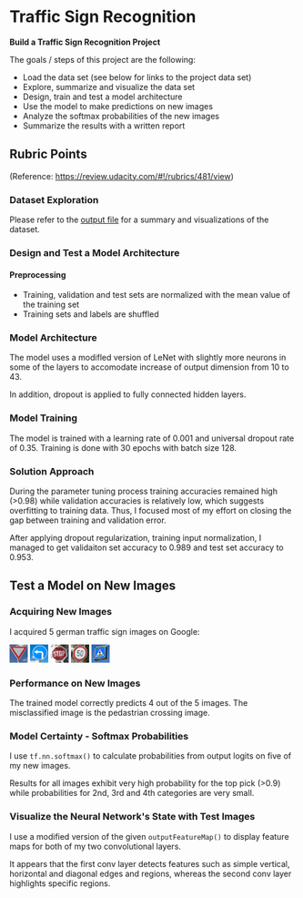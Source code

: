 # **Traffic Sign Recognition** 


**Build a Traffic Sign Recognition Project**

The goals / steps of this project are the following:
* Load the data set (see below for links to the project data set)
* Explore, summarize and visualize the data set
* Design, train and test a model architecture
* Use the model to make predictions on new images
* Analyze the softmax probabilities of the new images
* Summarize the results with a written report


[//]: # (Image References)

[selfdata1]: ./self-data/1.jpg "Traffic Sign 1"
[selfdata2]: ./self-data/2.jpg "Traffic Sign 2"
[selfdata3]: ./self-data/3.jpg "Traffic Sign 3"
[selfdata4]: ./self-data/4.jpg "Traffic Sign 4"
[selfdata5]: ./self-data/5.jpg "Traffic Sign 5"

## Rubric Points
(Reference: https://review.udacity.com/#!/rubrics/481/view)
### Dataset Exploration

Please refer to the [output file](./Traffic_Sign_Classifier.html) for a summary and visualizations of the dataset.

### Design and Test a Model Architecture

#### Preprocessing

* Training, validation and test sets are normalized with the mean value of the training set
* Training sets and labels are shuffled

### Model Architecture

The model uses a modifled version of LeNet with slightly more neurons in some of the layers to accomodate increase of output dimension from 10 to 43. 

In addition, dropout is applied to fully connected hidden layers.

### Model Training

The model is trained with a learning rate of 0.001 and universal dropout rate of 0.35. Training is done with 30 epochs with batch size 128.

### Solution Approach

During the parameter tuning process training accuracies remained high (>0.98) while validation accuracies is relatively low, which suggests overfitting to training data. Thus, I focused most of my effort on closing the gap between training and validation error. 

After applying dropout regularization, training input normalization, I managed to get validaiton set accuracy to 0.989 and test set accuracy to 0.953.

## Test a Model on New Images

### Acquiring New Images

I acquired 5 german traffic sign images on Google:

![selfdata1] 
![selfdata2] 
![selfdata3] 
![selfdata4]
![selfdata5]

### Performance on New Images

The trained model correctly predicts 4 out of the 5 images. The misclassified image is the pedastrian crossing image.

### Model Certainty - Softmax Probabilities

I use `tf.nn.softmax()` to calculate probabilities from output logits on five of my new images.

Results for all images exhibit very high probability for the top pick (>0.9) while probabilities for 2nd, 3rd and 4th categories are very small.


### Visualize the Neural Network's State with Test Images

I use a modified version of the given `outputFeatureMap()` to display feature maps for both of my two convolutional layers. 

It appears that the first conv layer detects features such as simple vertical, horizontal and diagonal edges and regions, whereas the second conv layer highlights specific regions.
